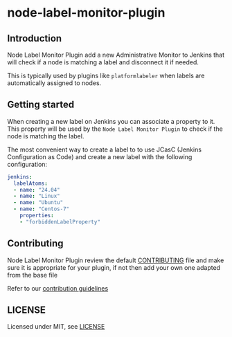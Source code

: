 # node-label-monitor-plugin

## Introduction

Node Label Monitor Plugin add a new Administrative Monitor to Jenkins that will check if a node is matching a label and disconnect it if needed.

This is typically used by plugins like `platformlabeler` when labels are automatically assigned to nodes.

## Getting started

When creating a new label on Jenkins you can associate a property to it. This property will be used by the `Node Label Monitor Plugin` to check if the node is matching the label.

The most convenient way to create a label to to use JCasC (Jenkins Configuration as Code) and create a new label with the following configuration:

```yaml
jenkins:
  labelAtoms:
  - name: "24.04"
  - name: "Linux"
  - name: "Ubuntu"
  - name: "Centos-7"
    properties:
    - "forbiddenLabelProperty"
```

## Contributing

Node Label Monitor Plugin  review the default [CONTRIBUTING](https://github.com/jenkinsci/.github/blob/master/CONTRIBUTING.md) file and make sure it is appropriate for your plugin, if not then add your own one adapted from the base file

Refer to our [contribution guidelines](https://github.com/jenkinsci/.github/blob/master/CONTRIBUTING.md)

## LICENSE

Licensed under MIT, see [LICENSE](LICENSE.md)

